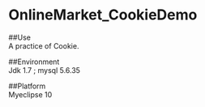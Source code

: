 # OnlineMarket_CookieDemo
##Use  
A practice of Cookie.

##Environment  
Jdk 1.7 ; mysql 5.6.35

##Platform  
Myeclipse 10
